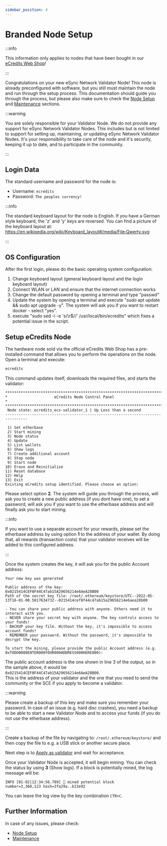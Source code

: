 ```yaml
---
sidebar_position: 4
---
```

# Branded Node Setup

:::info

This information only applies to nodes that have been bought in our [eCredits Web Shop](https://shop.ecredits.com)!

:::

Congratulations on your new eSync Network Validator Node! This node is already preconfigured with software, but you still must maintain the node and run through the setup process. 
This documentation should guide you through the process, but please also make sure to check the [Node Setup](node_setup.md#node-setup) and [Maintenance](node_maintenance.md) sections.

:::warning

You are solely responsible for your Validator Node. We do not provide any support for eSync Network Validator Nodes. This includes 
but is not limited to support for setting up, maintaining, or updating eSync Network Validator Nodes. It's your responsibility to 
take care of the node and it's security, keeping it up to date, and to participate in the community.

:::

## Login Data

The standard username and password for the node is:

- Username: `ecredits`
- Password: `The peoples currency!`

:::info 

The standard keyboard layout for the node is English. If you have a German style keyboard, the 'z' and 'y' keys are reversed. You can find a picture of the keyboard layout at: <https://en.wikipedia.org/wiki/Keyboard_layout#/media/File:Qwerty.svg>

:::

## OS Configuration

After the first login, please do the basic operating system configuration:

1. Change keyboard layout (general keyboard layout and the login keyboard layout)
2. Connect WLAN or LAN and ensure that the internet connection works
3. Change the default password by opening a terminal and type "passwd"
4. Update the system by opening a terminal and execute "sudo apt update && sudo apt upgrade -y". The system will ask you if you want to restart docker - select "yes".
5. execute "sudo sed -i -e 's/\r$//' /usr/local/bin/ecredits" which fixes a potential issue in the script.

## Setup eCredits Node

The hardware node sold via the official eCredits Web Shop has a pre-installed command that allows you to perform the operations on the node. Open a terminal and execute:

```{.bash .copy}
ecredits
```

This command updates itself, downloads the required files, and starts the validator:

```shell
********************************************************************************
*                     eCredits Node Control Panel                              *
********************************************************************************
 Node state: ecredits_ecs-validator_1 | Up Less than a second
--------------------------------------------------------------------------------

 1) Set etherbase
 2) Start mining
 3) Node status
 4) Update
 5) List wallets
 6) Show logs
 7) Create additional account
 8) Stop node
 9) Start node
10) Erase and Reinitialize
11) Reset database
12) Help
13) Exit
Existing eCredits setup identified. Please choose an option:
```

Please select option **2**. The system will guide you through the process, will ask you to create a new public address (if you dont have one), to set a password, will ask you if you want to use the etherbase address and will finally ask you to start mining. 

:::info

If you want to use a separate account for your rewards, please set the etherbase address by using option **1** to the address of your wallet. By doing that, all rewards (transaction costs) that your validator receives will be added to this configured address.

:::

Once the system creates the key, it will ask you for the public Account address:

```{shell linenums="1" hl_lines="3"}
Your new key was generated

Public address of the key:   0x0215414CEF8F44C47ab15A29656214e6AeA28B00
Path of the secret key file: /root/.ethereum/keystore/UTC--2022-05-13T16-01-00.501763473Z--0215414cef8f44c47ab15a29656214e6aea28b00

- You can share your public address with anyone. Others need it to interact with you.
- NEVER share your secret key with anyone. The key controls access to your funds!
- BACKUP your key file. Without the key, it's impossible to access account funds!
- REMEMBER your password. Without the password, it's impossible to decrypt the key.

To start the mining, please provide the public Account address (e.g. 0xTODO0000ENTER000YOUR000ADDRESS000HERE000):
```

The public account address is the one shown in line 3 of the output, so in the sample above, it would be `0x0215414CEF8F44C47ab15A29656214e6AeA28B00`.  
This is the address of your validator and the one that you need to send the community or the SCE if you apply to become a validator. 

:::warning

Please create a backup of this key and make sure you remember your password. In case of an issue (e.g. hard disc crashes), you need a backup to be able to start a new 
Validator Node and to access your funds (if you do not use the etherbase address). 

:::

Create a backup of the file by navigating to: `/root/.ethereum/keystore/` and then copy the file to e.g. a USB stick or another secure place.  

Next step is to [Apply as validator](node_setup.md#apply-as-validator) and wait for acceptance.  

Once your Validator Node is accepted, it will begin mining. You can check the status by using **3** (Show logs). If a block is potentially mined, the log message will be:

```shell
INFO [01-02|12:34:56.789] 🔨 mined potential block                  number=3,360,123 hash=3fa29a..b13e92
```

You can leave the log view by the key combination ```CTR+C```.

## Further Information

In case of any issues, please check:  
- [Node Setup](node_setup.md#ecredits-node-setup)  
- [Maintenance](node_maintenance.md#Node-Maintenance)
